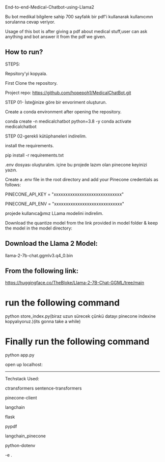 End-to-end-Medical-Chatbot-using-Llama2

Bu bot medikal bilgilere sahip 700 sayfalık bir pdf'i kullanarak  kullanıcının sorularına cevap veriyor.

Usage of this bot is after giving a pdf about medical stuff,user can ask anything and bot answer it from the pdf we given.

## How to run?
STEPS:

 Repsitory'yi kopyala.

 First Clone the repository.

Project repo: https://github.com/hopepoh1/MedicalChatBot.git

STEP 01- İsteğinize göre bir envoriment oluşturun.

Create a conda environment after opening the repository.

conda create -n medicalchatbot python=3.8 -y
conda activate medicalchatbot

STEP 02-gerekli  kütüphaneleri indirelim.

install the requirements.

pip install -r requirements.txt

.env dosyası oluşturalım. içine bu projede lazım olan pinecone keyinizi yazın.

Create a .env file in the root directory and add your Pinecone credentials as follows:

PINECONE_API_KEY = "xxxxxxxxxxxxxxxxxxxxxxxxxxxxx"

PINECONE_API_ENV = "xxxxxxxxxxxxxxxxxxxxxxxxxxxxx"

projede kullanıcağımız LLama modelini indirelim.

Download the quantize model from the link provided in model folder & keep the model in the model directory:
## Download the Llama 2 Model:

llama-2-7b-chat.ggmlv3.q4_0.bin


## From the following link:
https://huggingface.co/TheBloke/Llama-2-7B-Chat-GGML/tree/main
# run the following command
python store_index.py(biraz uzun sürecek çünkü datayı pinecone indexine kopyalıyoruz.)(its gonna take a while)

# Finally run the following command
python app.py

open up localhost:

*******************
Techstack Used:

ctransformers
sentence-transformers

pinecone-client

langchain

flask

pypdf

langchain_pinecone

python-dotenv

-e .
